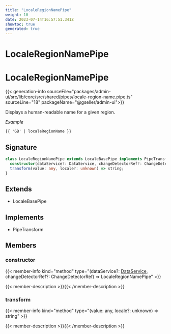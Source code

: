 ```yaml
---
title: "LocaleRegionNamePipe"
weight: 10
date: 2023-07-14T16:57:51.341Z
showtoc: true
generated: true
---
```

<!-- This file was generated from the Vendure source. Do not modify. Instead, re-run the "docs:build" script -->

# LocaleRegionNamePipe
<div class="symbol">


# LocaleRegionNamePipe

{{< generation-info sourceFile="packages/admin-ui/src/lib/core/src/shared/pipes/locale-region-name.pipe.ts" sourceLine="18" packageName="@gseller/admin-ui">}}

Displays a human-readable name for a given region.

*Example*

```HTML
{{ 'GB' | localeRegionName }}
```

## Signature

```TypeScript
class LocaleRegionNamePipe extends LocaleBasePipe implements PipeTransform {
  constructor(dataService?: DataService, changeDetectorRef?: ChangeDetectorRef)
  transform(value: any, locale?: unknown) => string;
}
```
## Extends

 * LocaleBasePipe


## Implements

 * PipeTransform


## Members

### constructor

{{< member-info kind="method" type="(dataService?: <a href='/admin-ui-api/providers/data-service#dataservice'>DataService</a>, changeDetectorRef?: ChangeDetectorRef) => LocaleRegionNamePipe"  >}}

{{< member-description >}}{{< /member-description >}}

### transform

{{< member-info kind="method" type="(value: any, locale?: unknown) => string"  >}}

{{< member-description >}}{{< /member-description >}}


</div>

